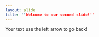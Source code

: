 ```yaml
---
layout: slide
title: ''Welcome to our second slide!''
---
```

Your text
use the left arrow to go back!
